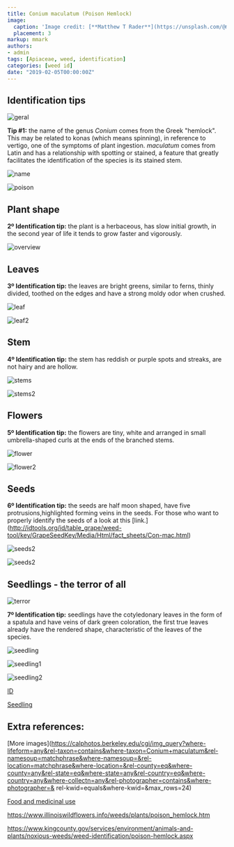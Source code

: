 ```yaml
---
title: Conium maculatum (Poison Hemlock)
image:
  caption: 'Image credit: [**Matthew T Rader**](https://unsplash.com/@matthew_t_rader?utm_source=unsplash&utm_medium=referral&utm_content=creditCopyText)'
  placement: 3
markup: mmark
authors:
- admin
tags: [Apiaceae, weed, identification]
categories: [weed id]
date: "2019-02-05T00:00:00Z"
---
```

## Identification tips

![geral](https://github.com/vitoranunciato/academic-kickstart/blob/master/content/pt/post/conium%20maculatum/image/geral.jpg?raw=true)

**Tip #1:** the name of the genus  *Conium*  comes from the Greek "hemlock". This may be related to  konas  (which means spinning), in reference to vertigo, one of the symptoms of plant ingestion. *maculatum*  comes from Latin and has a relationship with spotting or stained, a  feature that greatly facilitates the identification of the species is its stained stem.

![name](https://github.com/vitoranunciato/academic-kickstart/blob/master/content/pt/post/conium%20maculatum/image/name.png?raw=true)

![poison](https://media.giphy.com/media/10ExQg4YwG1p8k/giphy.gif)

## Plant shape

**2º Identification tip:** the plant is a herbaceous, has slow initial growth, in the second year of life it tends to grow faster  and vigorously.

![overview](https://github.com/vitoranunciato/academic-kickstart/blob/master/content/pt/post/conium%20maculatum/image/stems.jpg?raw=true)

## Leaves

**3º Identification tip:** the leaves are bright greens, similar to ferns, thinly divided, toothed on the edges and have a strong moldy odor when crushed.

![leaf](https://github.com/vitoranunciato/academic-kickstart/blob/master/content/pt/post/conium%20maculatum/image/leaves.jpg?raw=true)

![leaf2](https://github.com/vitoranunciato/academic-kickstart/blob/master/content/pt/post/conium%20maculatum/image/leaves1.jpg?raw=true)

## Stem

**4º Identification tip:** the stem has  reddish or purple spots and streaks, are not hairy and are hollow.

![stems](https://github.com/vitoranunciato/academic-kickstart/blob/master/content/pt/post/conium%20maculatum/image/stems.jpg?raw=true)

![stems2](https://github.com/vitoranunciato/academic-kickstart/blob/master/content/pt/post/conium%20maculatum/image/stems2.jpg?raw=true)

## Flowers

**5º Identification tip:** the flowers are tiny, white and arranged in small umbrella-shaped curls at the ends of the branched stems.

![flower](https://github.com/vitoranunciato/academic-kickstart/blob/master/content/pt/post/conium%20maculatum/image/flower.jpg?raw=true)

![flower2](https://github.com/vitoranunciato/academic-kickstart/blob/master/content/pt/post/conium%20maculatum/image/flower1.jpg?raw=true)

## Seeds

**6º Identification tip:** the seeds are  half moon shaped, have five  protrusions,highlighted forming veins in the seeds. For those who want to properly identify the seeds  of  a look at this [link.] (http://idtools.org/id/table_grape/weed-tool/key/GrapeSeedKey/Media/Html/fact_sheets/Con-mac.html)

![seeds2](https://github.com/vitoranunciato/academic-kickstart/blob/master/content/pt/post/conium%20maculatum/image/seeds.jpg?raw=true)

![seeds2](https://github.com/vitoranunciato/academic-kickstart/blob/master/content/pt/post/conium%20maculatum/image/seeds1.jpg?raw=true)

## Seedlings - the terror of all
![terror](https://media.giphy.com/media/QmFkMhsEC4k8jcpIMS/giphy.gif)

**7º Identification tip:** seedlings  have the cotyledonary leaves in the form of a spatula  and have veins of dark green coloration, the first true leaves already have the rendered shape,  characteristic of the leaves of the species.

![seedling](https://github.com/vitoranunciato/academic-kickstart/blob/master/content/pt/post/conium%20maculatum/image/seedling1.jpg?raw=true)

![seedling1](https://github.com/vitoranunciato/academic-kickstart/blob/master/content/pt/post/conium%20maculatum/image/seedling.jpg?raw=true)

![seedling2](https://github.com/vitoranunciato/academic-kickstart/blob/master/content/pt/post/conium%20maculatum/image/seedling2.jpg?raw=true)

[ID](https://www.youtube.com/watch?v=0btqxLjI5TA)

[Seedling](https://www.youtube.com/watch?v=8-9dCp__T0Y)

## Extra references:
[More images](https://calphotos.berkeley.edu/cgi/img_query?where-lifeform=any&rel-taxon=contains&where-taxon=Conium+maculatum&rel-namesoup=matchphrase&where-namesoup=&rel-location=matchphrase&where-location=&rel-county=eq&where-county=any&rel-state=eq&where-state=any&rel-country=eq&where-country=any&where-collectn=any&rel-photographer=contains&where-photographer=& rel-kwid=equals&where-kwid=&max_rows=24)

[Food and medicinal use](https://pfaf.org/user/Plant.aspx?LatinName=Conium+maculatum)

https://www.illinoiswildflowers.info/weeds/plants/poison_hemlock.htm

https://www.kingcounty.gov/services/environment/animals-and-plants/noxious-weeds/weed-identification/poison-hemlock.aspx
